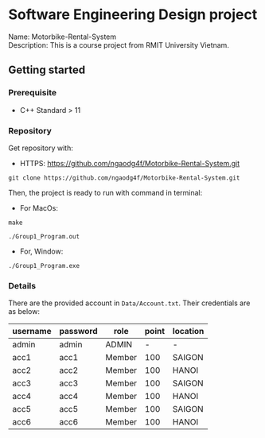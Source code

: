 # Software Engineering Design project
 Name: Motorbike-Rental-System  
 Description: This is a course project from RMIT University Vietnam.

## Getting started

### Prerequisite
- C++ Standard > 11

### Repository
 Get repository with: 
- HTTPS: https://github.com/ngaodg4f/Motorbike-Rental-System.git

```
git clone https://github.com/ngaodg4f/Motorbike-Rental-System.git
```

Then, the project is ready to run with command in terminal:
- For MacOs:
```
make

./Group1_Program.out
```

- For, Window:
```
./Group1_Program.exe
```

### Details
 There are the provided account in `Data/Account.txt`. Their credentials are as below:

| username  | password | role    | point  | location
|-----------|----------|---------|--------|----------
| admin     | admin    | ADMIN   | -      | -
| acc1      | acc1     | Member  | 100    | SAIGON
| acc2      | acc2     | Member  | 100    | HANOI
| acc3      | acc3     | Member  | 100    | SAIGON
| acc4      | acc4     | Member  | 100    | HANOI
| acc5      | acc5     | Member  | 100    | SAIGON
| acc6      | acc6     | Member  | 100    | HANOI
